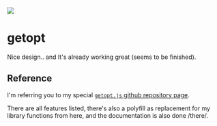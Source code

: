 <img src="https://kekse.biz/github.php?draw&text=`getopt`&override=github:v4" />

# **getopt**
Nice design.. and It's already working great (seems to be finished).

## Reference
I'm referring you to my special [`getopt.js` github repository page](https://github.com/kekse1/getopt.js/).

There are all features listed, there's also a polyfill as replacement for my library functions from here,
and the documentation is also done /there/.

